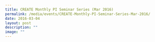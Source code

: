 ```yaml
---
title: CREATE Monthly PI Seminar Series (Mar 2016)
permalink: /media/events/CREATE-Monthly-PI-Seminar-Series-Mar-2016/
date: 2016-03-04
layout: post
description: ""
image: ""
---
```

